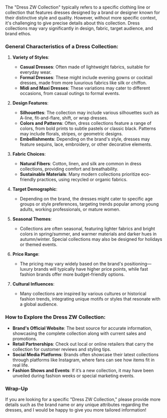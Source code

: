 The "Dress ZW Collection" typically refers to a specific clothing line or collection that features dresses designed by a brand or designer known for their distinctive style and quality. However, without more specific context, it's challenging to give precise details about this collection. Dress collections may vary significantly in design, fabric, target audience, and brand ethos.

### General Characteristics of a Dress Collection:

1. **Variety of Styles**:
   - **Casual Dresses**: Often made of lightweight fabrics, suitable for everyday wear.
   - **Formal Dresses**: These might include evening gowns or cocktail dresses, made from more luxurious fabrics like silk or chiffon.
   - **Midi and Maxi Dresses**: These variations may cater to different occasions, from casual outings to formal events.

2. **Design Features**:
   - **Silhouettes**: The collection may include various silhouettes such as A-line, fit-and-flare, shift, or wrap dresses.
   - **Colors and Patterns**: Often, dress collections feature a range of colors, from bold prints to subtle pastels or classic black. Patterns may include florals, stripes, or geometric designs.
   - **Embellishments**: Depending on the brand's style, dresses may feature sequins, lace, embroidery, or other decorative elements.

3. **Fabric Choices**:
   - **Natural Fibers**: Cotton, linen, and silk are common in dress collections, providing comfort and breathability.
   - **Sustainable Materials**: Many modern collections prioritize eco-friendly practices, using recycled or organic fabrics.

4. **Target Demographic**:
   - Depending on the brand, the dresses might cater to specific age groups or style preferences, targeting trends popular among young adults, working professionals, or mature women.

5. **Seasonal Themes**:
   - Collections are often seasonal, featuring lighter fabrics and bright colors in spring/summer, and warmer materials and darker hues in autumn/winter. Special collections may also be designed for holidays or themed events.

6. **Price Range**:
   - The pricing may vary widely based on the brand's positioning—luxury brands will typically have higher price points, while fast fashion brands offer more budget-friendly options.

7. **Cultural Influences**:
   - Many collections are inspired by various cultures or historical fashion trends, integrating unique motifs or styles that resonate with a global audience.

### How to Explore the Dress ZW Collection:

- **Brand's Official Website**: The best source for accurate information, showcasing the complete collection along with current sales and promotions.
- **Retail Partnerships**: Check out local or online retailers that carry the collection for customer reviews and styling tips.
- **Social Media Platforms**: Brands often showcase their latest collections through platforms like Instagram, where fans can see how items fit in real life.
- **Fashion Shows and Events**: If it’s a new collection, it may have been unveiled during fashion weeks or special marketing events.

### Wrap-Up

If you are looking for a specific "Dress ZW Collection," please provide more details such as the brand name or any unique attributes regarding the dresses, and I would be happy to give you more tailored information!